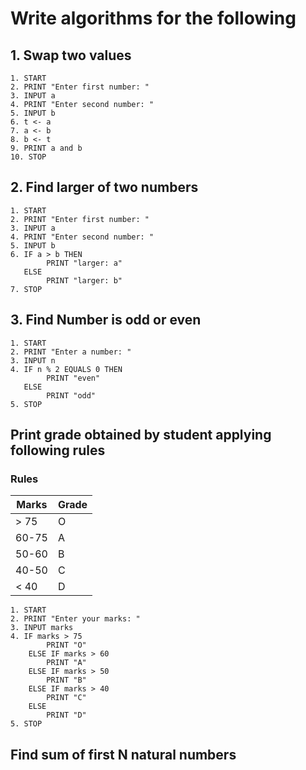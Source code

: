 # Write algorithms for the following

## 1. Swap two values
```
1. START
2. PRINT "Enter first number: "
3. INPUT a
4. PRINT "Enter second number: "
5. INPUT b
6. t <- a
7. a <- b
8. b <- t
9. PRINT a and b
10. STOP
```


## 2. Find larger of two numbers
```
1. START
2. PRINT "Enter first number: "
3. INPUT a
4. PRINT "Enter second number: "
5. INPUT b
6. IF a > b THEN
        PRINT "larger: a"
   ELSE
        PRINT "larger: b" 
7. STOP
```

## 3. Find Number is odd or even
```
1. START
2. PRINT "Enter a number: "
3. INPUT n
4. IF n % 2 EQUALS 0 THEN
        PRINT "even"
   ELSE
        PRINT "odd" 
5. STOP
```

## Print grade obtained by student applying following rules
### Rules
| Marks | Grade |
| --- | --- |
|  > 75 | O |
| 60-75 | A |
| 50-60 | B |
| 40-50 | C |
|  < 40 | D |

```
1. START
2. PRINT "Enter your marks: "
3. INPUT marks
4. IF marks > 75
        PRINT "O"
    ELSE IF marks > 60
        PRINT "A"
    ELSE IF marks > 50
        PRINT "B"
    ELSE IF marks > 40
        PRINT "C"
    ELSE
        PRINT "D"
5. STOP
```

## Find sum of first N natural numbers